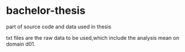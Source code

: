 # bachelor-thesis
part of source code and data used in thesis

txt files are the raw data to be used,which include the analysis mean on domain d01.
